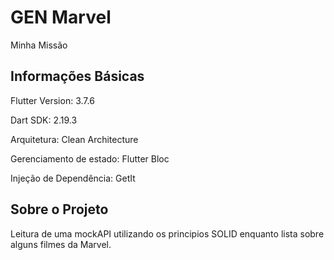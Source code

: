 # GEN Marvel

Minha Missão


## Informações Básicas

Flutter Version: 3.7.6

Dart SDK: 2.19.3

Arquitetura: Clean Architecture

Gerenciamento de estado: Flutter Bloc

Injeção de Dependência: GetIt

## Sobre o Projeto

Leitura de uma mockAPI utilizando os principios SOLID enquanto lista sobre alguns filmes da Marvel.